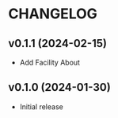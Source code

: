 # CHANGELOG

## v0.1.1 (2024-02-15)

- Add Facility About

## v0.1.0 (2024-01-30)

- Initial release
